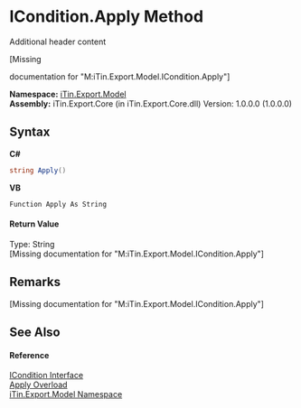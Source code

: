 # ICondition.Apply Method 
Additional header content 

\[Missing <summary> documentation for "M:iTin.Export.Model.ICondition.Apply"\]

**Namespace:**&nbsp;<a href="N_iTin_Export_Model">iTin.Export.Model</a><br />**Assembly:**&nbsp;iTin.Export.Core (in iTin.Export.Core.dll) Version: 1.0.0.0 (1.0.0.0)

## Syntax

**C#**<br />
``` C#
string Apply()
```

**VB**<br />
``` VB
Function Apply As String
```


#### Return Value
Type: String<br />\[Missing <returns> documentation for "M:iTin.Export.Model.ICondition.Apply"\]

## Remarks
\[Missing <remarks> documentation for "M:iTin.Export.Model.ICondition.Apply"\]

## See Also


#### Reference
<a href="T_iTin_Export_Model_ICondition">ICondition Interface</a><br /><a href="Overload_iTin_Export_Model_ICondition_Apply">Apply Overload</a><br /><a href="N_iTin_Export_Model">iTin.Export.Model Namespace</a><br />